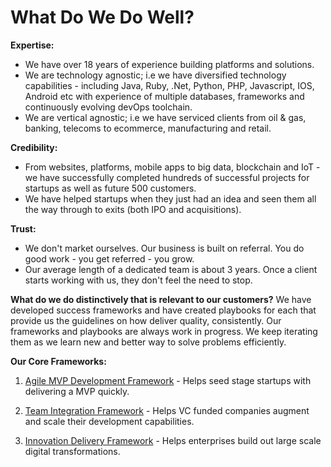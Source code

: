# What Do We Do Well?

**Expertise:**
- We have over 18 years of experience building platforms and solutions.
- We are technology agnostic; i.e we have diversified technology capabilities - including Java, Ruby, .Net, Python, PHP, Javascript, IOS, Android etc with experience of multiple databases, frameworks and continuously evolving devOps toolchain.
- We are vertical agnostic; i.e we have serviced clients from oil & gas, banking, telecoms to ecommerce, manufacturing and retail.

**Credibility:**
- From websites, platforms, mobile apps to big data, blockchain and IoT - we have successfully completed hundreds of successful projects for startups as well as future 500 customers.
- We have helped startups when they just had an idea and seen them all the way through to exits (both IPO and acquisitions). 

**Trust:**
- We don't market ourselves. Our business is built on referral. You do good work - you get referred - you grow.
- Our average length of a dedicated team is about 3 years. Once a client starts working with us, they don't feel the need to stop. 

**What do we do distinctively that is relevant to our customers?**
We have developed success frameworks and have created playbooks for each that provide us the guidelines on how deliver quality, consistently. Our frameworks and playbooks are always work in progress. We keep iterating them as we learn new and better way to solve problems efficiently.

**Our Core Frameworks:** 
1. [Agile MVP Development Framework](https://creativechaos.co/mvp-framework/) - Helps seed stage startups with delivering a MVP quickly.

2. [Team Integration Framework](https://creativechaos.co/team-integration-framework/) - Helps VC funded companies augment and scale their development capabilities.
3. [Innovation Delivery Framework](https://creativechaos.co/idf/) - Helps enterprises build out large scale digital transformations.

